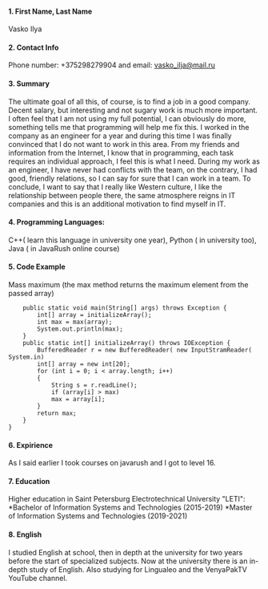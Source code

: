 #### 1. First Name, Last Name
Vasko Ilya

#### 2. Contact Info 
Phone number: +375298279904 and email: vasko_ilja@mail.ru

#### 3. Summary
 The ultimate goal of all this, of course, is to find a job in a good company. Decent salary, but interesting and not sugary work is much more important. I often feel that I am not using my full potential, I can obviously do more, something tells me that programming will help me fix this. I worked in the company as an engineer for a year and during this time I was finally convinced that I do not want to work in this area. From my friends and information from the Internet, I know that in programming, each task requires an individual approach, I feel this is what I need. During my work as an engineer, I have never had conflicts with the team, on the contrary, I had good, friendly relations, so I can say for sure that I can work in a team. To conclude, I want to say that I really like Western culture, I like the relationship between people there, the same atmosphere reigns in IT companies and this is an additional motivation to find myself in IT.
 
#### 4. Programming Languages: 
C++( learn this language in university one year), Python ( in university too), Java ( in JavaRush online course)

#### 5. Code Example
Mass maximum (the max method returns the maximum element from the passed array)
```  public class Solution {
	public static void main(String[] args) throws Exception {
		int[] array = initializeArray();
		int max = max(array);
		System.out.println(max);
	}
	public static int[] initializeArray() throws IOException {
		BufferedReader r = new BufferedReader( new InputStramReader( System.in)
		int[] array = new int[20];
		for (int i = 0; i < array.length; i++)
		{
			String s = r.readLine();
			if (array[i] > max)
			max = array[i];
		}
		return max;
	}
}
```
#### 6. Expirience
As I said earlier I took courses on javarush and I got to level 16.

#### 7. Education
Higher education in Saint Petersburg Electrotechnical University "LETI": 
*Bachelor of Information Systems and Technologies (2015-2019)
*Master of Information Systems and Technologies (2019-2021)
#### 8. English
I studied English at school, then in depth at the university for two years before the start of specialized subjects. Now at the university there is an in-depth study of English. Also studying for Lingualeo and the VenyaPakTV YouTube channel.
